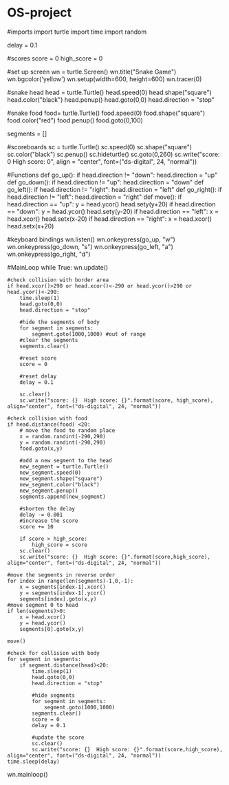 # OS-project


#imports
import turtle
import time
import random

delay = 0.1

#scores
score = 0
high_score = 0

#set up screen
wn = turtle.Screen()
wn.title("Snake Game")
wn.bgcolor('yellow')
wn.setup(width=600, height=600)
wn.tracer(0)

#snake head
head = turtle.Turtle()
head.speed(0)
head.shape("square")
head.color("black")
head.penup()
head.goto(0,0)
head.direction = "stop"

#snake food
food= turtle.Turtle()
food.speed(0)
food.shape("square")
food.color("red")
food.penup()
food.goto(0,100)

segments = []

#scoreboards
sc = turtle.Turtle()
sc.speed(0)
sc.shape("square")
sc.color("black")
sc.penup()
sc.hideturtle()
sc.goto(0,260)
sc.write("score: 0  High score: 0", align = "center", font=("ds-digital", 24, "normal"))

#Functions
def go_up():
    if head.direction != "down":
        head.direction = "up"
def go_down():
    if head.direction != "up":
        head.direction = "down"
def go_left():
    if head.direction != "right":
        head.direction = "left"
def go_right():
    if head.direction != "left":
        head.direction = "right"
def move():
    if head.direction == "up":
        y = head.ycor()
        head.sety(y+20)
    if head.direction == "down":
        y = head.ycor()
        head.sety(y-20)
    if head.direction == "left":
        x = head.xcor()
        head.setx(x-20)
    if head.direction == "right":
        x = head.xcor()
        head.setx(x+20)

#keyboard bindings
wn.listen()
wn.onkeypress(go_up, "w")
wn.onkeypress(go_down, "s")
wn.onkeypress(go_left, "a")
wn.onkeypress(go_right, "d")

#MainLoop
while True:
    wn.update()

    #check collision with border area
    if head.xcor()>290 or head.xcor()<-290 or head.ycor()>290 or head.ycor()<-290:
        time.sleep(1)
        head.goto(0,0)
        head.direction = "stop"

        #hide the segments of body
        for segment in segments:
            segment.goto(1000,1000) #out of range
        #clear the segments
        segments.clear()

        #reset score
        score = 0

        #reset delay
        delay = 0.1

        sc.clear()
        sc.write("score: {}  High score: {}".format(score, high_score), align="center", font=("ds-digital", 24, "normal"))

    #check collision with food
    if head.distance(food) <20:
        # move the food to random place
        x = random.randint(-290,290)
        y = random.randint(-290,290)
        food.goto(x,y)

        #add a new segment to the head
        new_segment = turtle.Turtle()
        new_segment.speed(0)
        new_segment.shape("square")
        new_segment.color("black")
        new_segment.penup()
        segments.append(new_segment)

        #shorten the delay
        delay -= 0.001
        #increase the score
        score += 10

        if score > high_score:
            high_score = score
        sc.clear()
        sc.write("score: {}  High score: {}".format(score,high_score), align="center", font=("ds-digital", 24, "normal")) 

    #move the segments in reverse order
    for index in range(len(segments)-1,0,-1):
        x = segments[index-1].xcor()
        y = segments[index-1].ycor()
        segments[index].goto(x,y)
    #move segment 0 to head
    if len(segments)>0:
        x = head.xcor()
        y = head.ycor()
        segments[0].goto(x,y)

    move()

    #check for collision with body
    for segment in segments:
        if segment.distance(head)<20:
            time.sleep(1)
            head.goto(0,0)
            head.direction = "stop"

            #hide segments
            for segment in segments:
                segment.goto(1000,1000)
            segments.clear()
            score = 0
            delay = 0.1

            #update the score     
            sc.clear()
            sc.write("score: {}  High score: {}".format(score,high_score), align="center", font=("ds-digital", 24, "normal"))
    time.sleep(delay)
wn.mainloop()   
